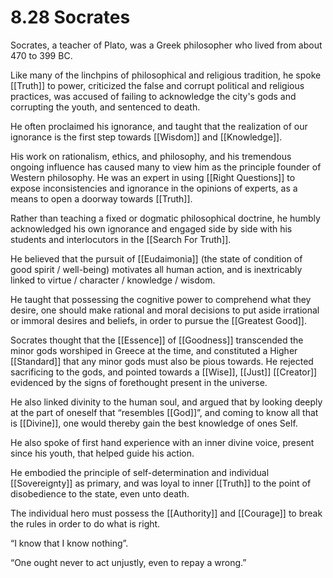 # 8.28 Socrates

Socrates, a teacher of Plato, was a Greek philosopher who lived from about 470 to 399 BC.

Like many of the linchpins of philosophical and religious tradition, he spoke [[Truth]] to power, criticized the false and corrupt political and religious practices, was accused of failing to acknowledge the city's gods and corrupting the youth, and sentenced to death. 

He often proclaimed his ignorance, and taught that the realization of our ignorance is the first step towards [[Wisdom]] and [[Knowledge]]. 

His work on rationalism, ethics, and philosophy, and his tremendous ongoing influence has caused many to view him as the principle founder of Western philosophy. He was an expert in using [[Right Questions]] to expose inconsistencies and ignorance in the opinions of experts, as a means to open a doorway towards [[Truth]].  

Rather than teaching a fixed or dogmatic philosophical doctrine, he humbly acknowledged his own ignorance and engaged side by side with his students and interlocutors in the [[Search For Truth]]. 

He believed that the pursuit of [[Eudaimonia]] (the state of condition of good spirit / well-being) motivates all human action, and is inextricably linked to virtue / character / knowledge / wisdom. 

He taught that possessing the cognitive power to comprehend what they desire, one should make rational and moral decisions to put aside irrational or immoral desires and beliefs, in order to pursue the [[Greatest Good]]. 

Socrates thought that the [[Essence]] of [[Goodness]] transcended the minor gods worshiped in Greece at the time, and constituted a Higher [[Standard]] that any minor gods must also be pious towards. He rejected sacrificing to the gods, and pointed towards a [[Wise]], [[Just]] [[Creator]] evidenced by the signs of forethought present in the universe. 

He also linked divinity to the human soul, and argued that by looking deeply at the part of oneself that “resembles [[God]]”, and coming to know all that is [[Divine]], one would thereby gain the best knowledge of ones Self. 

He also spoke of first hand experience with an inner divine voice, present since his youth, that helped guide his action. 

He embodied the principle of self-determination and individual [[Sovereignty]] as primary, and was loyal to inner [[Truth]] to the point of disobedience to the state, even unto death. 

The individual hero must possess the [[Authority]] and [[Courage]] to break the rules in order to do what is right.

“I know that I know nothing”. 

“One ought never to act unjustly, even to repay a wrong.”
